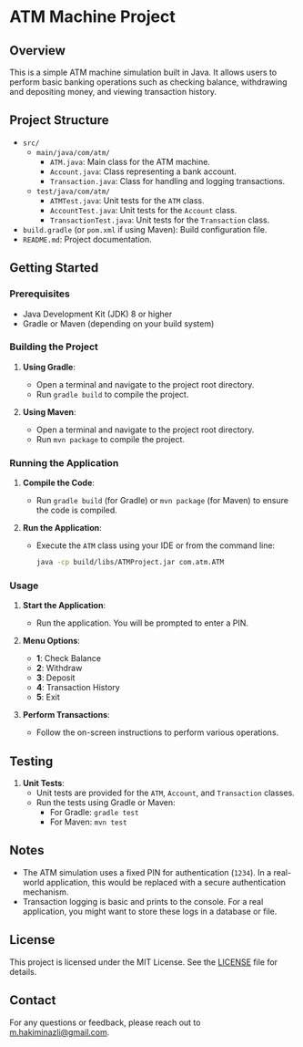 # ATM Machine Project

## Overview

This is a simple ATM machine simulation built in Java. It allows users to perform basic banking operations such as checking balance, withdrawing and depositing money, and viewing transaction history.

## Project Structure

- `src/`
  - `main/java/com/atm/`
    - `ATM.java`: Main class for the ATM machine.
    - `Account.java`: Class representing a bank account.
    - `Transaction.java`: Class for handling and logging transactions.
  - `test/java/com/atm/`
    - `ATMTest.java`: Unit tests for the `ATM` class.
    - `AccountTest.java`: Unit tests for the `Account` class.
    - `TransactionTest.java`: Unit tests for the `Transaction` class.
- `build.gradle` (or `pom.xml` if using Maven): Build configuration file.
- `README.md`: Project documentation.

## Getting Started

### Prerequisites

- Java Development Kit (JDK) 8 or higher
- Gradle or Maven (depending on your build system)

### Building the Project

1. **Using Gradle**:
   - Open a terminal and navigate to the project root directory.
   - Run `gradle build` to compile the project.

2. **Using Maven**:
   - Open a terminal and navigate to the project root directory.
   - Run `mvn package` to compile the project.

### Running the Application

1. **Compile the Code**:
   - Run `gradle build` (for Gradle) or `mvn package` (for Maven) to ensure the code is compiled.

2. **Run the Application**:
   - Execute the `ATM` class using your IDE or from the command line:
     ```bash
     java -cp build/libs/ATMProject.jar com.atm.ATM
     ```

### Usage

1. **Start the Application**:
   - Run the application. You will be prompted to enter a PIN.

2. **Menu Options**:
   - **1**: Check Balance
   - **2**: Withdraw
   - **3**: Deposit
   - **4**: Transaction History
   - **5**: Exit

3. **Perform Transactions**:
   - Follow the on-screen instructions to perform various operations.

## Testing

1. **Unit Tests**:
   - Unit tests are provided for the `ATM`, `Account`, and `Transaction` classes.
   - Run the tests using Gradle or Maven:
     - For Gradle: `gradle test`
     - For Maven: `mvn test`

## Notes

- The ATM simulation uses a fixed PIN for authentication (`1234`). In a real-world application, this would be replaced with a secure authentication mechanism.
- Transaction logging is basic and prints to the console. For a real application, you might want to store these logs in a database or file.

## License

This project is licensed under the MIT License. See the [LICENSE](LICENSE) file for details.

## Contact

For any questions or feedback, please reach out to [m.hakiminazli@gmail.com](mailto:m.hakiminazli@gmail.com).
